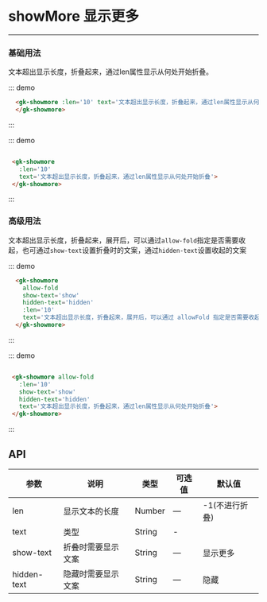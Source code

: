 # showMore 显示更多
----

### 基础用法
文本超出显示长度，折叠起来，通过len属性显示从何处开始折叠。

::: demo
```html
  <gk-showmore :len='10' text='文本超出显示长度，折叠起来，通过len属性显示从何处开始折叠。'>
  </gk-showmore>
```
:::

::: demo
```html

 <gk-showmore 
   :len='10' 
   text='文本超出显示长度，折叠起来，通过len属性显示从何处开始折叠'>
 </gk-showmore>

```
:::

### 高级用法
文本超出显示长度，折叠起来，展开后，可以通过```allow-fold```指定是否需要收起，也可通过```show-text```设置折叠时的文案，通过```hidden-text```设置收起的文案

::: demo
```html
  <gk-showmore 
    allow-fold 
    show-text='show'
    hidden-text='hidden'
    :len='10' 
    text='文本超出显示长度，折叠起来，展开后，可以通过 allowFold 指定是否需要收起'>
  </gk-showmore>
```
:::


::: demo
```html

 <gk-showmore allow-fold
   :len='10' 
   show-text='show'
   hidden-text='hidden'
   text='文本超出显示长度，折叠起来，通过len属性显示从何处开始折叠'>
 </gk-showmore>

```
:::

## API

| 参数      | 说明          | 类型      | 可选值                           | 默认值  |
|---------- |-------------- |---------- |--------------------------------  |-------- |
| len | 显示文本的长度 | Number | — | -1(不进行折叠) |
| text | 类型 | String | - |  |
| show-text | 折叠时需要显示文案 | String | — | 显示更多 |
| hidden-text | 隐藏时需要显示文案 | String | — | 隐藏 |
